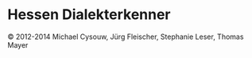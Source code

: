 Hessen Dialekterkenner
======================

© 2012-2014 Michael Cysouw, Jürg Fleischer, Stephanie Leser, Thomas Mayer